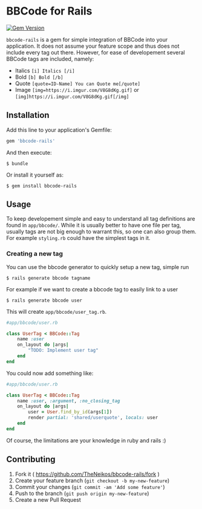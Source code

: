 # BBCode for Rails

[![Gem Version](https://badge.fury.io/rb/bbcode-rails.svg)](http://badge.fury.io/rb/bbcode-rails)

`bbcode-rails` is a gem for simple integration of BBCode into your application.
It does not assume your feature scope and thus does not include every tag out
there. However, for ease of developement several BBCode tags are included,
namely:

- Italics `[i] Italics [/i]`
- Bold `[b] Bold [/b]`
- Quote `[quote=ID-Name] You can Quote me[/quote]`
- Image `[img=https://i.imgur.com/V8G8dKg.gif]` or `[img]https://i.imgur.com/V8G8dKg.gif[/img]`


## Installation

Add this line to your application's Gemfile:

```ruby
gem 'bbcode-rails'
```

And then execute:

    $ bundle

Or install it yourself as:

    $ gem install bbcode-rails

## Usage

To keep developement simple and easy to understand all tag definitions are found
in `app/bbcode/`. While it is usually better to have one file per tag, usually
tags are not big enough to warrant this, so one can also group them. For example
`styling.rb` could have the simplest tags in it.

### Creating a new tag

You can use the bbcode generator to quickly setup a new tag, simple run

    $ rails generate bbcode tagname

For example if we want to create a bbcode tag to easily link to a user

    $ rails generate bbcode user

This will create `app/bbcode/user_tag.rb`.

```ruby
#app/bbcode/user.rb

class UserTag < BBCode::Tag
    name :user
    on_layout do |args|
        "TODO: Implement user tag"
    end
end
```

You could now add something like:

```ruby
#app/bbcode/user.rb

class UserTag < BBCode::Tag
    name :user, :argument, :no_closing_tag
    on_layout do |args|
        user = User.find_by_id(args[1])
        render partial: 'shared/userquote', locals: user
    end
end
```

Of course, the limitations are your knowledge in ruby and rails :)


## Contributing

1. Fork it ( https://github.com/TheNeikos/bbcode-rails/fork )
2. Create your feature branch (`git checkout -b my-new-feature`)
3. Commit your changes (`git commit -am 'Add some feature'`)
4. Push to the branch (`git push origin my-new-feature`)
5. Create a new Pull Request
